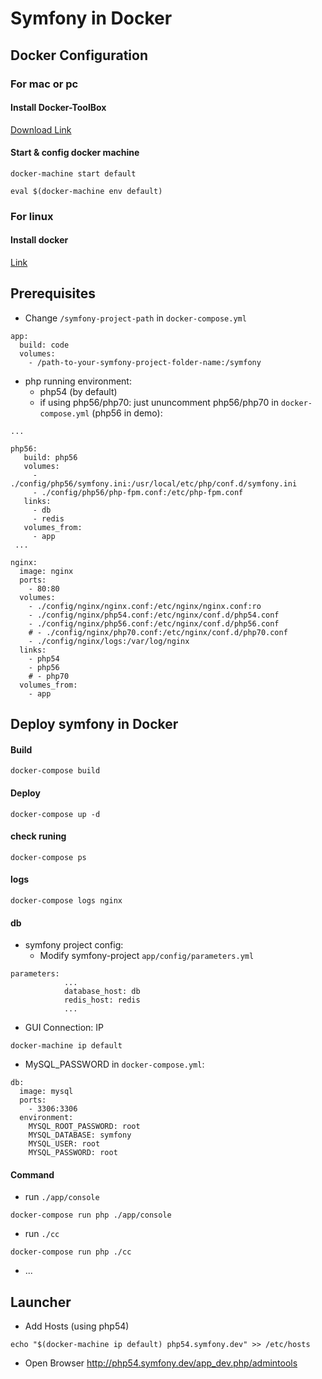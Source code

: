 # **Symfony in Docker**


## Docker Configuration

### For mac or pc
#### Install Docker-ToolBox
[Download Link](https://www.docker.com/products/docker-toolbox)

#### Start & config docker machine
```
docker-machine start default

eval $(docker-machine env default)
```
### For linux
#### Install docker
[Link](https://docs.docker.com/engine/installation/linux/centos/)

## Prerequisites

* Change `/symfony-project-path` in `docker-compose.yml`
```
app:
  build: code
  volumes:
    - /path-to-your-symfony-project-folder-name:/symfony
```

* php running environment:
    * php54 (by default)
    * if using php56/php70: just ununcomment php56/php70 in `docker-compose.yml` (php56 in demo):

```
...

php56:
   build: php56
   volumes:
     - ./config/php56/symfony.ini:/usr/local/etc/php/conf.d/symfony.ini
     - ./config/php56/php-fpm.conf:/etc/php-fpm.conf
   links:
     - db
     - redis
   volumes_from:
     - app
 ...

nginx:
  image: nginx
  ports:
    - 80:80
  volumes:
    - ./config/nginx/nginx.conf:/etc/nginx/nginx.conf:ro
    - ./config/nginx/php54.conf:/etc/nginx/conf.d/php54.conf
    - ./config/nginx/php56.conf:/etc/nginx/conf.d/php56.conf
    # - ./config/nginx/php70.conf:/etc/nginx/conf.d/php70.conf
    - ./config/nginx/logs:/var/log/nginx
  links:
    - php54
    - php56
    # - php70
  volumes_from:
    - app
```


## Deploy symfony in Docker

#### Build
```
docker-compose build
```

#### Deploy
```
docker-compose up -d
```

#### check runing
```
docker-compose ps
```

#### logs
```
docker-compose logs nginx
```
#### db
* symfony project config:
    * Modify symfony-project `app/config/parameters.yml` 
```
parameters:
            ...
            database_host: db
            redis_host: redis
            ...
```

* GUI Connection: IP
```
docker-machine ip default
```

* MySQL_PASSWORD in `docker-compose.yml`:
```
db:
  image: mysql
  ports:
    - 3306:3306
  environment:
    MYSQL_ROOT_PASSWORD: root
    MYSQL_DATABASE: symfony
    MYSQL_USER: root
    MYSQL_PASSWORD: root
```

#### Command
* run `./app/console` 
```
docker-compose run php ./app/console
```
* run `./cc`
```
docker-compose run php ./cc
```
* ...

## Launcher

* Add Hosts (using php54)
```
echo "$(docker-machine ip default) php54.symfony.dev" >> /etc/hosts
```

* Open Browser http://php54.symfony.dev/app_dev.php/admintools


